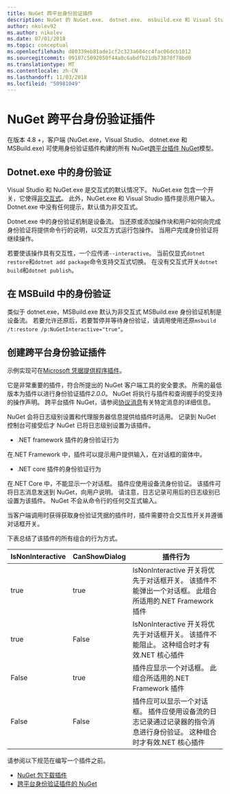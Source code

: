 ```yaml
---
title: NuGet 跨平台身份验证插件
description: NuGet 的 NuGet.exe、 dotnet.exe、 msbuild.exe 和 Visual Studio 跨平台身份验证插件
author: nkolev92
ms.author: nikolev
ms.date: 07/01/2018
ms.topic: conceptual
ms.openlocfilehash: d80339eb81ade1cf2c323a604cc4fac06dcb1012
ms.sourcegitcommit: 09107c5092050f44a0c6abdfb21db73878f78bd0
ms.translationtype: MT
ms.contentlocale: zh-CN
ms.lasthandoff: 11/03/2018
ms.locfileid: "50981049"
---
```

# <a name="nuget-cross-platform-authentication-plugin"></a>NuGet 跨平台身份验证插件

在版本 4.8 +，客户端 (NuGet.exe，Visual Studio、 dotnet.exe 和 MSBuild.exe) 可使用身份验证插件构建的所有 NuGet[跨平台插件 NuGet](NuGet-Cross-Platform-Plugins.md)模型。

## <a name="authentication-in-dotnetexe"></a>Dotnet.exe 中的身份验证

Visual Studio 和 NuGet.exe 是交互式的默认情况下。 NuGet.exe 包含一个开关，它使得[非交互式](../../tools/nuget-exe-CLI-Reference.md)。
此外，NuGet.exe 和 Visual Studio 插件提示用户输入。
Dotnet.exe 中没有任何提示，默认值为非交互式。

Dotnet.exe 中的身份验证机制是设备流。 当还原或添加操作块和用户如何向完成身份验证将提供命令行的说明，以交互方式运行包操作。
当用户完成身份验证将继续操作。

若要使该操作具有交互性，一个应传递`--interactive`。
当前仅显式`dotnet restore`和`dotnet add package`命令支持交互式切换。
在没有交互式开关`dotnet build`和`dotnet publish`。

## <a name="authentication-in-msbuild"></a>在 MSBuild 中的身份验证

类似于 dotnet.exe，MSBuild.exe 默认为非交互式 MSBuild.exe 身份验证机制是设备流。
若要允许还原后，若要暂停并等待身份验证，请调用使用还原`msbuild /t:restore /p:NuGetInteractive="true"`。

## <a name="creating-a-cross-platform-authentication-plugin"></a>创建跨平台身份验证插件

示例实现可在[Microsoft 凭据提供程序插件](https://github.com/Microsoft/artifacts-credprovider)。

它是非常重要的插件，符合所提出的 NuGet 客户端工具的安全要求。
所需的最低版本为插件以进行身份验证插件*2.0.0*。
NuGet 将执行与插件和查询握手的受支持的操作声明。
跨平台插件 NuGet，请参阅[协议消息](NuGet-Cross-Platform-Plugins.md#protocol-messages-index)有关特定消息的详细信息。

NuGet 会将日志级别设置和代理服务器信息提供给插件时适用。
记录到 NuGet 控制台可接受后才 NuGet 已将日志级别设置为该插件。

- .NET framework 插件的身份验证行为

在.NET Framework 中，插件可以提示用户提供输入，在对话框的窗体中。

- .NET core 插件的身份验证行为

在.NET Core 中，不能显示一个对话框。 插件应使用设备流身份验证。
该插件可将日志消息发送到 NuGet，向用户说明。
请注意，日志记录可用后的日志级别已设置为该插件。
NuGet 不会从命令行的任何交互式输入。

当客户端调用时获得获取身份验证凭据的插件时，插件需要符合交互性开关并遵循对话框开关。 

下表总结了该插件的所有组合的行为方式。

| IsNonInteractive | CanShowDialog | 插件行为 |
| ---------------- | ------------- | --------------- |
| true | true | IsNonInteractive 开关将优先于对话框开关。 该插件不能弹出一个对话框。 此组合所适用的.NET Framework 插件 |
| true | False | IsNonInteractive 开关将优先于对话框开关。 该插件不能阻止。 这种组合时才有效.NET 核心插件 |
| False | true | 插件应显示一个对话框。 此组合所适用的.NET Framework 插件 |
| False | False | 插件应可以显示一个对话框。 插件应使用设备流的日志记录通过记录器的指令消息进行身份验证。 这种组合时才有效.NET 核心插件 |

请参阅以下规范在编写一个插件之前。

- [NuGet 包下载插件](https://github.com/NuGet/Home/wiki/NuGet-Package-Download-Plugin)
- [跨平台身份验证插件的 NuGet](https://github.com/NuGet/Home/wiki/NuGet-cross-plat-authentication-plugin)
